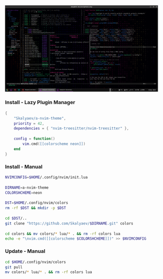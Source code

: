 ![](https://github.com/Skalyaev/a-nvim-theme/blob/main/preview.png)

### Install - Lazy Plugin Manager

```lua
{
    "Skalyaev/a-nvim-theme",
    priority = 42,
    dependencies = { "nvim-treesitter/nvim-treesitter" },

    config = function()
        vim.cmd([[colorscheme neon]])
    end
}
```

### Install - Manual

```sh
NVIMCONFIG=$HOME/.config/nvim/init.lua

DIRNAME=a-nvim-theme
COLORSHCHEME=neon

DST=$HOME/.config/nvim/colors
rm -rf $DST && mkdir -p $DST

cd $DST/..
git clone "https://github.com/Skalyaev/$DIRNAME.git" colors

cd colors && mv colors/* lua/* . && rm -rf colors lua
echo -e "\nvim.cmd([[colorscheme $COLORSHCHEME]])" >> $NVIMCONFIG
```

### Update - Manual

```sh
cd $HOME/.config/nvim/colors
git pull
mv colors/* lua/* . && rm -rf colors lua
```
